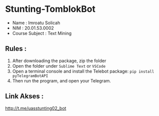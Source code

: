 # Stunting-TomblokBot

- Name : Imroatu Solicah
- NIM : 20.01.53.0002
- Course Subject : Text Mining

## Rules :
1. After downloading the package, zip the folder
2. Open the folder under `Sublime Text` or `VSCode`
3. Open a terminal console and install the Telebot package: `pip install pyTelegramBotAPI`
3. Then run the program, and open your Telegram.

## Link Akses : 
http://t.me/uasstunting02_bot
